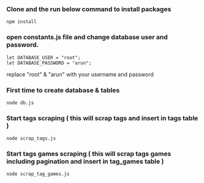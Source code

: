 ### Clone and  the run below command to install packages
```
npm install
```

### open constants.js file and change database user and password.
```
let DATABASE_USER = "root";
let DATABASE_PASSWORD = "arun";
```
replace "root" & "arun" with your username and password

### First time to create database & tables
```
node db.js
```


### Start tags scraping ( this will scrap tags and insert in tags table )
```
node scrap_tags.js
```

### Start tags games scraping ( this will scrap tags games including pagination and insert in tag_games table )
```
node scrap_tag_games.js
```